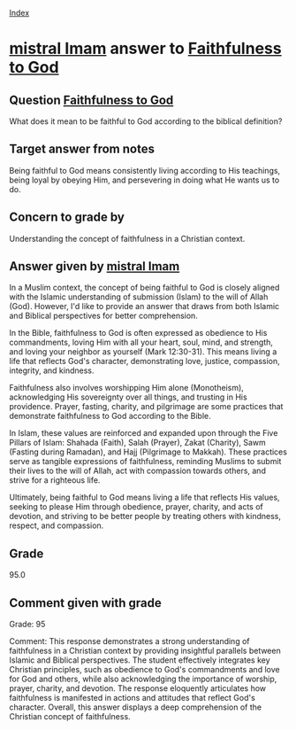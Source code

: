 
[Index](../../index.md)
# [mistral Imam](../../answering_models/mistral_Imam.md) answer to [Faithfulness to God](../../questions/Faithfulness_to_God.md)

## Question [Faithfulness to God](../../questions/Faithfulness_to_God.md)
What does it mean to be faithful to God according to the biblical definition?

## Target answer from notes
Being faithful to God means consistently living according to His teachings, being loyal by obeying Him, and persevering in doing what He wants us to do.

## Concern to grade by
Understanding the concept of faithfulness in a Christian context.

## Answer given by [mistral Imam](../../answering_models/mistral_Imam.md)
 In a Muslim context, the concept of being faithful to God is closely aligned with the Islamic understanding of submission (Islam) to the will of Allah (God). However, I'd like to provide an answer that draws from both Islamic and Biblical perspectives for better comprehension.

In the Bible, faithfulness to God is often expressed as obedience to His commandments, loving Him with all your heart, soul, mind, and strength, and loving your neighbor as yourself (Mark 12:30-31). This means living a life that reflects God's character, demonstrating love, justice, compassion, integrity, and kindness.

Faithfulness also involves worshipping Him alone (Monotheism), acknowledging His sovereignty over all things, and trusting in His providence. Prayer, fasting, charity, and pilgrimage are some practices that demonstrate faithfulness to God according to the Bible.

In Islam, these values are reinforced and expanded upon through the Five Pillars of Islam: Shahada (Faith), Salah (Prayer), Zakat (Charity), Sawm (Fasting during Ramadan), and Hajj (Pilgrimage to Makkah). These practices serve as tangible expressions of faithfulness, reminding Muslims to submit their lives to the will of Allah, act with compassion towards others, and strive for a righteous life.

Ultimately, being faithful to God means living a life that reflects His values, seeking to please Him through obedience, prayer, charity, and acts of devotion, and striving to be better people by treating others with kindness, respect, and compassion.

## Grade
95.0

## Comment given with grade
Grade: 95

Comment: This response demonstrates a strong understanding of faithfulness in a Christian context by providing insightful parallels between Islamic and Biblical perspectives. The student effectively integrates key Christian principles, such as obedience to God's commandments and love for God and others, while also acknowledging the importance of worship, prayer, charity, and devotion. The response eloquently articulates how faithfulness is manifested in actions and attitudes that reflect God's character. Overall, this answer displays a deep comprehension of the Christian concept of faithfulness.
